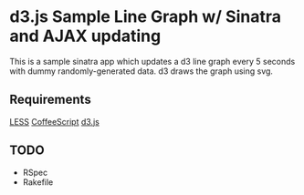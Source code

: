 # d3.js Sample Line Graph w/ Sinatra and AJAX updating

This is a sample sinatra app which updates a d3 line graph every 5
seconds with dummy randomly-generated data. d3 draws the graph using
svg.

## Requirements

[LESS](http://lesscss.org)
[CoffeeScript](http://www.coffeescript.org)
[d3.js](http://d3js.org)

## TODO

- RSpec
- Rakefile
